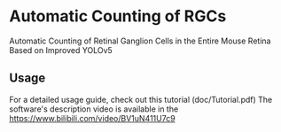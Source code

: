 # Automatic Counting of RGCs
Automatic Counting of Retinal Ganglion Cells in the Entire Mouse Retina Based on Improved YOLOv5

## Usage
For a detailed usage guide, check out this tutorial (doc/Tutorial.pdf)
The software's description video is available in the https://www.bilibili.com/video/BV1uN411U7c9
